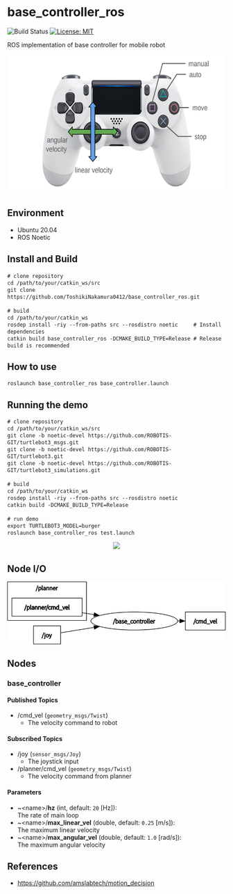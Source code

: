 # base_controller_ros

![Build Status](https://github.com/ToshikiNakamura0412/base_controller_ros/workflows/build/badge.svg)
[![License: MIT](https://img.shields.io/badge/License-MIT-yellow.svg)](https://opensource.org/licenses/MIT)

ROS implementation of base controller for mobile robot

<p align="center">
  <img src="images/base_controller.png" height="320px"/>
</p>

## Environment
- Ubuntu 20.04
- ROS Noetic

## Install and Build
```
# clone repository
cd /path/to/your/catkin_ws/src
git clone https://github.com/ToshikiNakamura0412/base_controller_ros.git

# build
cd /path/to/your/catkin_ws
rosdep install -riy --from-paths src --rosdistro noetic     # Install dependencies
catkin build base_controller_ros -DCMAKE_BUILD_TYPE=Release # Release build is recommended
```

## How to use
```
roslaunch base_controller_ros base_controller.launch
```

## Running the demo
```
# clone repository
cd /path/to/your/catkin_ws/src
git clone -b noetic-devel https://github.com/ROBOTIS-GIT/turtlebot3_msgs.git
git clone -b noetic-devel https://github.com/ROBOTIS-GIT/turtlebot3.git
git clone -b noetic-devel https://github.com/ROBOTIS-GIT/turtlebot3_simulations.git

# build
cd /path/to/your/catkin_ws
rosdep install -riy --from-paths src --rosdistro noetic
catkin build -DCMAKE_BUILD_TYPE=Release

# run demo
export TURTLEBOT3_MODEL=burger
roslaunch base_controller_ros test.launch
```

<p align="center">
  <img src="https://github.com/ToshikiNakamura0412/amr_navigation_gifs/blob/master/images/<file_name>.gif" height="320px"/>
</p>

## Node I/O
![Node I/O](images/node_io.png)

## Nodes
### base_controller
#### Published Topics
- /cmd_vel (`geometry_msgs/Twist`)
  - The velocity command to robot

#### Subscribed Topics
- /joy (`sensor_msgs/Joy`)
  - The joystick input
- /planner/cmd_vel (`geometry_msgs/Twist`)
  - The velocity command from planner

#### Parameters
- ~\<name>/<b>hz</b> (int, default: `20` [Hz]):<br>
  The rate of main loop
- ~\<name>/<b>max_linear_vel</b> (double, default: `0.25` [m/s]):<br>
  The maximum linear velocity
- ~\<name>/<b>max_angular_vel</b> (double, default: `1.0` [rad/s]):<br>
  The maximum angular velocity

## References
- https://github.com/amslabtech/motion_decision
